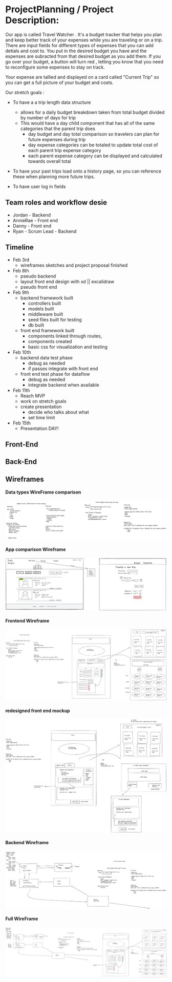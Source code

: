 # ProjectPlanning / Project Description: 
Our app is called Travel Watcher . It's a budget tracker that helps you plan and  keep better track of your expenses while you are traveling or on a trip. There are input fields for different types of expenses that you can add detials and cost to. You put in the desired budget you have and the expenses are subracted from that desired budget as you add them. If you go over your budget, a button will turn red , letting you know that you need to reconfigure some expenses to stay on track.  

Your expense are tallied and displayed on a card called "Current Trip" so you can get a full picture of your budget and costs. 

Our stretch goals : 
- To have a a trip length data structure 
    - allows for a daily budget breakdown taken from total budget divided by number of days for trip 
    - This would have a day child component that has all of the same categories that the parent trip does
        - day budget and day total comparison so travelers can plan for future expenses during trip
        - day expense categories can be totaled to update total cost of each parent trip expense category 
        - each parent expense category can be displayed and calculated towards overall total
    
- To have your past trips load onto a history page, so you can reference these when planning more future trips. 
- To have user log in fields 


## Team roles and workflow desie
- Jordan - Backend
- AnnieRae - Front end
- Danny - Front end
- Ryan - Scrum Lead - Backend

## Timeline
- Feb 3rd 
    - wireframes sketches and project proposal finished
- Feb 8th 
    - pseudo backend 
    - layout front end design with xd || excalidraw
    - pseudo front end
- Feb 9th 
    - backend framework built
        - controllers built
        - models built
        - middleware built
        - seed files built for testing 
        - db built
    - front end framework built 
        - components linked through routes, 
        - components created
        - basic css for visualization and testing
- Feb 10th
    - backend data test phase 
        - debug as needed 
        - if passes integrate with front end 
    - front end test phase for dataflow 
        - debug as needed
        - integrate backend when available
- Feb 11th 
    - Reach MVP 
    - work on stretch goals 
    - create presentation 
        - decide who talks about what
        - set time limit
- Feb 15th    
    - Presentation DAY!

## Front-End

## Back-End

## Wireframes
#### Data types WireFrame comparison
![alt text](https://github.com/WaterMERN/ProjectPlanning/blob/main/wireframes/datatypesforpossibleapps.png)
#### App comparison Wireframe 
![alt text](https://github.com/WaterMERN/ProjectPlanning/blob/main/wireframes/frontendDannytest.png)
#### Frontend  Wireframe 
![alt text](https://github.com/WaterMERN/ProjectPlanning/blob/main/wireframes/TravelBudgeter%20front%20end%20sketch.png)
#### redesigned front end mockup
![alt text](https://github.com/WaterMERN/ProjectPlanning/blob/main/wireframes/2-10%20frontend%20remock.png)
#### Backend Wireframe
![alt text](https://github.com/WaterMERN/ProjectPlanning/blob/main/wireframes/Travel%20budgeter%20BACKEND.png)
#### Full WireFrame
![alt text](https://github.com/WaterMERN/ProjectPlanning/blob/main/wireframes/TravelBudgeter%20FRONT%20AND%20BACK%20ENDS.png)
